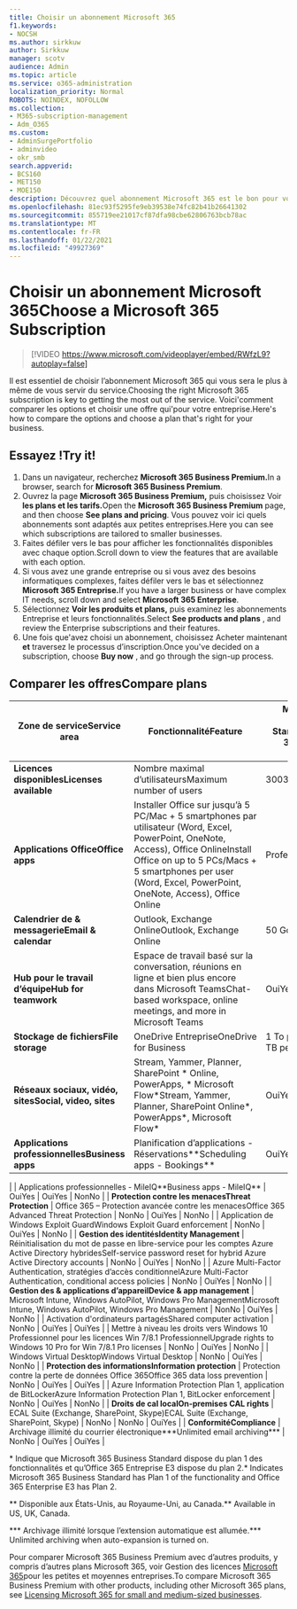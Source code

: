 ```yaml
---
title: Choisir un abonnement Microsoft 365
f1.keywords:
- NOCSH
ms.author: sirkkuw
author: Sirkkuw
manager: scotv
audience: Admin
ms.topic: article
ms.service: o365-administration
localization_priority: Normal
ROBOTS: NOINDEX, NOFOLLOW
ms.collection:
- M365-subscription-management
- Adm_O365
ms.custom:
- AdminSurgePortfolio
- adminvideo
- okr_smb
search.appverid:
- BCS160
- MET150
- MOE150
description: Découvrez quel abonnement Microsoft 365 est le bon pour votre organisation.
ms.openlocfilehash: 81ec93f5295fe9eb39538e74fc82b41b26641302
ms.sourcegitcommit: 855719ee21017cf87dfa98cbe62806763bcb78ac
ms.translationtype: MT
ms.contentlocale: fr-FR
ms.lasthandoff: 01/22/2021
ms.locfileid: "49927369"
---
```

# <a name="choose-a-microsoft-365-subscription"></a><span data-ttu-id="f8b13-103">Choisir un abonnement Microsoft 365</span><span class="sxs-lookup"><span data-stu-id="f8b13-103">Choose a Microsoft 365 Subscription</span></span>

> [!VIDEO https://www.microsoft.com/videoplayer/embed/RWfzL9?autoplay=false]

<span data-ttu-id="f8b13-104">Il est essentiel de choisir l’abonnement Microsoft 365 qui vous sera le plus à même de vous servir du service.</span><span class="sxs-lookup"><span data-stu-id="f8b13-104">Choosing the right Microsoft 365 subscription is key to getting the most out of the service.</span></span> <span data-ttu-id="f8b13-105">Voici&#39;comment comparer les options et choisir une offre qui&#39;pour votre entreprise.</span><span class="sxs-lookup"><span data-stu-id="f8b13-105">Here&#39;s how to compare the options and choose a plan that&#39;s right for your business.</span></span>

## <a name="try-it"></a><span data-ttu-id="f8b13-106">Essayez !</span><span class="sxs-lookup"><span data-stu-id="f8b13-106">Try it!</span></span>

1. <span data-ttu-id="f8b13-107">Dans un navigateur, recherchez **Microsoft 365 Business Premium.**</span><span class="sxs-lookup"><span data-stu-id="f8b13-107">In a browser, search for  **Microsoft 365 Business Premium**.</span></span>
2. <span data-ttu-id="f8b13-108">Ouvrez la page **Microsoft 365 Business Premium,** puis choisissez Voir **les plans et les tarifs.**</span><span class="sxs-lookup"><span data-stu-id="f8b13-108">Open the  **Microsoft 365 Business Premium**  page, and then choose  **See plans and pricing**.</span></span> <span data-ttu-id="f8b13-109">Vous pouvez voir ici quels abonnements sont adaptés aux petites entreprises.</span><span class="sxs-lookup"><span data-stu-id="f8b13-109">Here you can see which subscriptions are tailored to smaller businesses.</span></span>
3. <span data-ttu-id="f8b13-110">Faites défiler vers le bas pour afficher les fonctionnalités disponibles avec chaque option.</span><span class="sxs-lookup"><span data-stu-id="f8b13-110">Scroll down to view the features that are available with each option.</span></span>
4. <span data-ttu-id="f8b13-111">Si vous avez une grande entreprise ou si vous avez des besoins informatiques complexes, faites défiler vers le bas et sélectionnez **Microsoft 365 Entreprise.**</span><span class="sxs-lookup"><span data-stu-id="f8b13-111">If you have a larger business or have complex IT needs, scroll down and select  **Microsoft 365 Enterprise**.</span></span>
5. <span data-ttu-id="f8b13-112">Sélectionnez  **Voir les produits et plans,** puis examinez les abonnements Entreprise et leurs fonctionnalités.</span><span class="sxs-lookup"><span data-stu-id="f8b13-112">Select  **See products and plans** , and review the Enterprise subscriptions and their features.</span></span>
6. <span data-ttu-id="f8b13-113">Une fois que&#39;avez choisi un abonnement, choisissez Acheter maintenant  **et** traversez le processus d’inscription.</span><span class="sxs-lookup"><span data-stu-id="f8b13-113">Once you&#39;ve decided on a subscription, choose  **Buy now** , and go through the sign-up process.</span></span>

## <a name="compare-plans"></a><span data-ttu-id="f8b13-114">Comparer les offres</span><span class="sxs-lookup"><span data-stu-id="f8b13-114">Compare plans</span></span>

| <span data-ttu-id="f8b13-115">**Zone de service**</span><span class="sxs-lookup"><span data-stu-id="f8b13-115">**Service area**</span></span> | <span data-ttu-id="f8b13-116">**Fonctionnalité**</span><span class="sxs-lookup"><span data-stu-id="f8b13-116">**Feature**</span></span> | <span data-ttu-id="f8b13-117">**Microsoft 365 Business Standard**</span><span class="sxs-lookup"><span data-stu-id="f8b13-117">**Microsoft 365 Business Standard**</span></span> | <span data-ttu-id="f8b13-118">**Microsoft 365 Business Premium**</span><span class="sxs-lookup"><span data-stu-id="f8b13-118">**Microsoft 365 Business Premium**</span></span> | <span data-ttu-id="f8b13-119">**Office 365 Entreprise E3**</span><span class="sxs-lookup"><span data-stu-id="f8b13-119">**Office 365 Enterprise E3**</span></span> |
| --- | --- | --- | --- | --- |
| <span data-ttu-id="f8b13-120">**Licences disponibles**</span><span class="sxs-lookup"><span data-stu-id="f8b13-120">**Licenses available**</span></span> | <span data-ttu-id="f8b13-121">Nombre maximal d’utilisateurs</span><span class="sxs-lookup"><span data-stu-id="f8b13-121">Maximum number of users</span></span> | <span data-ttu-id="f8b13-122">300</span><span class="sxs-lookup"><span data-stu-id="f8b13-122">300</span></span> | <span data-ttu-id="f8b13-123">300</span><span class="sxs-lookup"><span data-stu-id="f8b13-123">300</span></span> | <span data-ttu-id="f8b13-124">Illimité</span><span class="sxs-lookup"><span data-stu-id="f8b13-124">Unlimited</span></span> |
| <span data-ttu-id="f8b13-125">**Applications Office**</span><span class="sxs-lookup"><span data-stu-id="f8b13-125">**Office apps**</span></span> | <span data-ttu-id="f8b13-126">Installer Office sur jusqu’à 5 PC/Mac + 5 smartphones par utilisateur (Word, Excel, PowerPoint, OneNote, Access), Office Online</span><span class="sxs-lookup"><span data-stu-id="f8b13-126">Install Office on up to 5 PCs/Macs + 5 smartphones per user (Word, Excel, PowerPoint, OneNote, Access), Office Online</span></span> | <span data-ttu-id="f8b13-127">Professionnel</span><span class="sxs-lookup"><span data-stu-id="f8b13-127">Business</span></span> | <span data-ttu-id="f8b13-128">Professionnel</span><span class="sxs-lookup"><span data-stu-id="f8b13-128">Business</span></span> | <span data-ttu-id="f8b13-129">ProPlus</span><span class="sxs-lookup"><span data-stu-id="f8b13-129">ProPlus</span></span> |
| <span data-ttu-id="f8b13-130">**Calendrier de &amp; messagerie**</span><span class="sxs-lookup"><span data-stu-id="f8b13-130">**Email &amp; calendar**</span></span> | <span data-ttu-id="f8b13-131">Outlook, Exchange Online</span><span class="sxs-lookup"><span data-stu-id="f8b13-131">Outlook, Exchange Online</span></span> | <span data-ttu-id="f8b13-132">50 Go</span><span class="sxs-lookup"><span data-stu-id="f8b13-132">50 GB</span></span> | <span data-ttu-id="f8b13-133">50 Go</span><span class="sxs-lookup"><span data-stu-id="f8b13-133">50 GB</span></span> | <span data-ttu-id="f8b13-134">100 Go</span><span class="sxs-lookup"><span data-stu-id="f8b13-134">100 GB</span></span> |
| <span data-ttu-id="f8b13-135">**Hub pour le travail d’équipe**</span><span class="sxs-lookup"><span data-stu-id="f8b13-135">**Hub for teamwork**</span></span> | <span data-ttu-id="f8b13-136">Espace de travail basé sur la conversation, réunions en ligne et bien plus encore dans Microsoft Teams</span><span class="sxs-lookup"><span data-stu-id="f8b13-136">Chat-based workspace, online meetings, and more in Microsoft Teams</span></span> | <span data-ttu-id="f8b13-137">Oui</span><span class="sxs-lookup"><span data-stu-id="f8b13-137">Yes</span></span> | <span data-ttu-id="f8b13-138">Oui</span><span class="sxs-lookup"><span data-stu-id="f8b13-138">Yes</span></span> | <span data-ttu-id="f8b13-139">Oui</span><span class="sxs-lookup"><span data-stu-id="f8b13-139">Yes</span></span> |
| <span data-ttu-id="f8b13-140">**Stockage de fichiers**</span><span class="sxs-lookup"><span data-stu-id="f8b13-140">**File storage**</span></span> | <span data-ttu-id="f8b13-141">OneDrive Entreprise</span><span class="sxs-lookup"><span data-stu-id="f8b13-141">OneDrive for Business</span></span> | <span data-ttu-id="f8b13-142">1 To par utilisateur</span><span class="sxs-lookup"><span data-stu-id="f8b13-142">1 TB per user</span></span> | <span data-ttu-id="f8b13-143">1 To par utilisateur</span><span class="sxs-lookup"><span data-stu-id="f8b13-143">1 TB per user</span></span> | <span data-ttu-id="f8b13-144">Illimité</span><span class="sxs-lookup"><span data-stu-id="f8b13-144">Unlimited</span></span> |
| <span data-ttu-id="f8b13-145">**Réseaux sociaux, vidéo, sites**</span><span class="sxs-lookup"><span data-stu-id="f8b13-145">**Social, video, sites**</span></span> | <span data-ttu-id="f8b13-146">Stream, Yammer, Planner, SharePoint \* Online, PowerApps, \* Microsoft Flow\*</span><span class="sxs-lookup"><span data-stu-id="f8b13-146">Stream, Yammer, Planner, SharePoint Online\*, PowerApps\*, Microsoft Flow\*</span></span> | <span data-ttu-id="f8b13-147">Oui</span><span class="sxs-lookup"><span data-stu-id="f8b13-147">Yes</span></span> | <span data-ttu-id="f8b13-148">Oui</span><span class="sxs-lookup"><span data-stu-id="f8b13-148">Yes</span></span> | <span data-ttu-id="f8b13-149">Oui</span><span class="sxs-lookup"><span data-stu-id="f8b13-149">Yes</span></span> |
| <span data-ttu-id="f8b13-150">**Applications professionnelles**</span><span class="sxs-lookup"><span data-stu-id="f8b13-150">**Business apps**</span></span> | <span data-ttu-id="f8b13-151">Planification d’applications - Réservations\*\*</span><span class="sxs-lookup"><span data-stu-id="f8b13-151">Scheduling apps - Bookings\*\*</span></span> | <span data-ttu-id="f8b13-152">Oui</span><span class="sxs-lookup"><span data-stu-id="f8b13-152">Yes</span></span> | <span data-ttu-id="f8b13-153">Oui</span><span class="sxs-lookup"><span data-stu-id="f8b13-153">Yes</span></span> | <span data-ttu-id="f8b13-154">Oui</span><span class="sxs-lookup"><span data-stu-id="f8b13-154">Yes</span></span> |
|
 | <span data-ttu-id="f8b13-155">Applications professionnelles - MileIQ\*\*</span><span class="sxs-lookup"><span data-stu-id="f8b13-155">Business apps - MileIQ\*\*</span></span> | <span data-ttu-id="f8b13-156">Oui</span><span class="sxs-lookup"><span data-stu-id="f8b13-156">Yes</span></span> | <span data-ttu-id="f8b13-157">Oui</span><span class="sxs-lookup"><span data-stu-id="f8b13-157">Yes</span></span> | <span data-ttu-id="f8b13-158">Non</span><span class="sxs-lookup"><span data-stu-id="f8b13-158">No</span></span> |
| <span data-ttu-id="f8b13-159">**Protection contre les menaces**</span><span class="sxs-lookup"><span data-stu-id="f8b13-159">**Threat Protection**</span></span> | <span data-ttu-id="f8b13-160">Office 365 – Protection avancée contre les menaces</span><span class="sxs-lookup"><span data-stu-id="f8b13-160">Office 365 Advanced Threat Protection</span></span> | <span data-ttu-id="f8b13-161">Non</span><span class="sxs-lookup"><span data-stu-id="f8b13-161">No</span></span> | <span data-ttu-id="f8b13-162">Oui</span><span class="sxs-lookup"><span data-stu-id="f8b13-162">Yes</span></span> | <span data-ttu-id="f8b13-163">Non</span><span class="sxs-lookup"><span data-stu-id="f8b13-163">No</span></span> |
 | <span data-ttu-id="f8b13-164">Application de Windows Exploit Guard</span><span class="sxs-lookup"><span data-stu-id="f8b13-164">Windows Exploit Guard enforcement</span></span> | <span data-ttu-id="f8b13-165">Non</span><span class="sxs-lookup"><span data-stu-id="f8b13-165">No</span></span> | <span data-ttu-id="f8b13-166">Oui</span><span class="sxs-lookup"><span data-stu-id="f8b13-166">Yes</span></span> | <span data-ttu-id="f8b13-167">Non</span><span class="sxs-lookup"><span data-stu-id="f8b13-167">No</span></span> |
| <span data-ttu-id="f8b13-168">**Gestion des identités**</span><span class="sxs-lookup"><span data-stu-id="f8b13-168">**Identity Management**</span></span> | <span data-ttu-id="f8b13-169">Réinitialisation du mot de passe en libre-service pour les comptes Azure Active Directory hybrides</span><span class="sxs-lookup"><span data-stu-id="f8b13-169">Self-service password reset for hybrid Azure Active Directory accounts</span></span> | <span data-ttu-id="f8b13-170">Non</span><span class="sxs-lookup"><span data-stu-id="f8b13-170">No</span></span> | <span data-ttu-id="f8b13-171">Oui</span><span class="sxs-lookup"><span data-stu-id="f8b13-171">Yes</span></span> | <span data-ttu-id="f8b13-172">Non</span><span class="sxs-lookup"><span data-stu-id="f8b13-172">No</span></span> |
 | <span data-ttu-id="f8b13-173">Azure Multi-Factor Authentication, stratégies d’accès conditionnel</span><span class="sxs-lookup"><span data-stu-id="f8b13-173">Azure Multi-Factor Authentication, conditional access policies</span></span> | <span data-ttu-id="f8b13-174">Non</span><span class="sxs-lookup"><span data-stu-id="f8b13-174">No</span></span> | <span data-ttu-id="f8b13-175">Oui</span><span class="sxs-lookup"><span data-stu-id="f8b13-175">Yes</span></span> | <span data-ttu-id="f8b13-176">Non</span><span class="sxs-lookup"><span data-stu-id="f8b13-176">No</span></span> |
| <span data-ttu-id="f8b13-177">**Gestion des &amp; applications d’appareil**</span><span class="sxs-lookup"><span data-stu-id="f8b13-177">**Device &amp; app management**</span></span> | <span data-ttu-id="f8b13-178">Microsoft Intune, Windows AutoPilot, Windows Pro Management</span><span class="sxs-lookup"><span data-stu-id="f8b13-178">Microsoft Intune, Windows AutoPilot, Windows Pro Management</span></span> | <span data-ttu-id="f8b13-179">Non</span><span class="sxs-lookup"><span data-stu-id="f8b13-179">No</span></span> | <span data-ttu-id="f8b13-180">Oui</span><span class="sxs-lookup"><span data-stu-id="f8b13-180">Yes</span></span> | <span data-ttu-id="f8b13-181">Non</span><span class="sxs-lookup"><span data-stu-id="f8b13-181">No</span></span> |
 | <span data-ttu-id="f8b13-182">Activation d'ordinateurs partagés</span><span class="sxs-lookup"><span data-stu-id="f8b13-182">Shared computer activation</span></span> | <span data-ttu-id="f8b13-183">Non</span><span class="sxs-lookup"><span data-stu-id="f8b13-183">No</span></span> | <span data-ttu-id="f8b13-184">Oui</span><span class="sxs-lookup"><span data-stu-id="f8b13-184">Yes</span></span> | <span data-ttu-id="f8b13-185">Oui</span><span class="sxs-lookup"><span data-stu-id="f8b13-185">Yes</span></span> |
 | <span data-ttu-id="f8b13-186">Mettre à niveau les droits vers Windows 10 Professionnel pour les licences Win 7/8.1 Professionnel</span><span class="sxs-lookup"><span data-stu-id="f8b13-186">Upgrade rights to Windows 10 Pro for Win 7/8.1 Pro licenses</span></span> | <span data-ttu-id="f8b13-187">Non</span><span class="sxs-lookup"><span data-stu-id="f8b13-187">No</span></span> | <span data-ttu-id="f8b13-188">Oui</span><span class="sxs-lookup"><span data-stu-id="f8b13-188">Yes</span></span> | <span data-ttu-id="f8b13-189">Non</span><span class="sxs-lookup"><span data-stu-id="f8b13-189">No</span></span> |
 | <span data-ttu-id="f8b13-190">Windows Virtual Desktop</span><span class="sxs-lookup"><span data-stu-id="f8b13-190">Windows Virtual Desktop</span></span> | <span data-ttu-id="f8b13-191">Non</span><span class="sxs-lookup"><span data-stu-id="f8b13-191">No</span></span> | <span data-ttu-id="f8b13-192">Oui</span><span class="sxs-lookup"><span data-stu-id="f8b13-192">Yes</span></span> | <span data-ttu-id="f8b13-193">Non</span><span class="sxs-lookup"><span data-stu-id="f8b13-193">No</span></span> |
| <span data-ttu-id="f8b13-194">**Protection des informations**</span><span class="sxs-lookup"><span data-stu-id="f8b13-194">**Information protection**</span></span> | <span data-ttu-id="f8b13-195">Protection contre la perte de données Office 365</span><span class="sxs-lookup"><span data-stu-id="f8b13-195">Office 365 data loss prevention</span></span> | <span data-ttu-id="f8b13-196">Non</span><span class="sxs-lookup"><span data-stu-id="f8b13-196">No</span></span> | <span data-ttu-id="f8b13-197">Oui</span><span class="sxs-lookup"><span data-stu-id="f8b13-197">Yes</span></span> | <span data-ttu-id="f8b13-198">Oui</span><span class="sxs-lookup"><span data-stu-id="f8b13-198">Yes</span></span> |
 | <span data-ttu-id="f8b13-199">Azure Information Protection Plan 1, application de BitLocker</span><span class="sxs-lookup"><span data-stu-id="f8b13-199">Azure Information Protection Plan 1, BitLocker enforcement</span></span> | <span data-ttu-id="f8b13-200">Non</span><span class="sxs-lookup"><span data-stu-id="f8b13-200">No</span></span> | <span data-ttu-id="f8b13-201">Oui</span><span class="sxs-lookup"><span data-stu-id="f8b13-201">Yes</span></span> | <span data-ttu-id="f8b13-202">Non</span><span class="sxs-lookup"><span data-stu-id="f8b13-202">No</span></span> |
| <span data-ttu-id="f8b13-203">**Droits de cal local**</span><span class="sxs-lookup"><span data-stu-id="f8b13-203">**On-premises CAL rights**</span></span> | <span data-ttu-id="f8b13-204">ECAL Suite (Exchange, SharePoint, Skype)</span><span class="sxs-lookup"><span data-stu-id="f8b13-204">ECAL Suite (Exchange, SharePoint, Skype)</span></span> | <span data-ttu-id="f8b13-205">Non</span><span class="sxs-lookup"><span data-stu-id="f8b13-205">No</span></span> | <span data-ttu-id="f8b13-206">Non</span><span class="sxs-lookup"><span data-stu-id="f8b13-206">No</span></span> | <span data-ttu-id="f8b13-207">Oui</span><span class="sxs-lookup"><span data-stu-id="f8b13-207">Yes</span></span> |
| <span data-ttu-id="f8b13-208">**Conformité**</span><span class="sxs-lookup"><span data-stu-id="f8b13-208">**Compliance**</span></span> | <span data-ttu-id="f8b13-209">Archivage illimité du courrier électronique\*\*\*</span><span class="sxs-lookup"><span data-stu-id="f8b13-209">Unlimited email archiving\*\*\*</span></span> | <span data-ttu-id="f8b13-210">Non</span><span class="sxs-lookup"><span data-stu-id="f8b13-210">No</span></span> | <span data-ttu-id="f8b13-211">Oui</span><span class="sxs-lookup"><span data-stu-id="f8b13-211">Yes</span></span> | <span data-ttu-id="f8b13-212">Oui</span><span class="sxs-lookup"><span data-stu-id="f8b13-212">Yes</span></span> |

<span data-ttu-id="f8b13-213">\* Indique que Microsoft 365 Business Standard dispose du plan 1 des fonctionnalités et qu’Office 365 Entreprise E3 dispose du plan 2.</span><span class="sxs-lookup"><span data-stu-id="f8b13-213">\* Indicates Microsoft 365 Business Standard has Plan 1 of the functionality and Office 365 Enterprise E3 has Plan 2.</span></span>

<span data-ttu-id="f8b13-214">\*\* Disponible aux États-Unis, au Royaume-Uni, au Canada.</span><span class="sxs-lookup"><span data-stu-id="f8b13-214">\*\* Available in US, UK, Canada.</span></span>

<span data-ttu-id="f8b13-215">\*\*\* Archivage illimité lorsque l’extension automatique est allumée.</span><span class="sxs-lookup"><span data-stu-id="f8b13-215">\*\*\* Unlimited archiving when auto-expansion is turned on.</span></span>

<span data-ttu-id="f8b13-216">Pour comparer Microsoft 365 Business Premium avec d’autres produits, y compris d’autres plans Microsoft 365, voir Gestion des licences [Microsoft 365](https://docs.microsoft.com/office365/servicedescriptions/microsoft-365-service-descriptions/licensing-microsoft-365-in-smb)pour les petites et moyennes entreprises.</span><span class="sxs-lookup"><span data-stu-id="f8b13-216">To compare Microsoft 365 Business Premium with other products, including other Microsoft 365 plans, see [Licensing Microsoft 365 for small and medium-sized businesses](https://docs.microsoft.com/office365/servicedescriptions/microsoft-365-service-descriptions/licensing-microsoft-365-in-smb).</span></span>